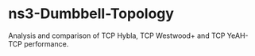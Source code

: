# ns3-Dumbbell-Topology
Analysis and comparison of TCP Hybla, TCP Westwood+ and TCP YeAH-TCP performance.
